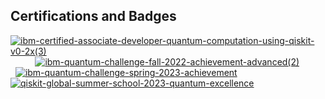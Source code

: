 <!--
### Hi there 👋

**rrodenbusch/rrodenbusch** is a ✨ _special_ ✨ repository because its `README.md` (this file) appears on your GitHub profile.

Here are some ideas to get you started:

- 🔭 I’m currently working on ...
- 🌱 I’m currently learning ...
- 👯 I’m looking to collaborate on ...
- 🤔 I’m looking for help with ...
- 💬 Ask me about ...
- 📫 How to reach me: ...
- 😄 Pronouns: ...
- ⚡ Fun fact: ...
-->
## Certifications and Badges
[![ibm-certified-associate-developer-quantum-computation-using-qiskit-v0-2x(3)](https://github.com/rrodenbusch/rrodenbusch/assets/20337931/dd9305bb-1eaa-43b1-bbe5-59d33e53a9f2)](https://www.credly.com/badges/5c4ab370-c589-4091-b32a-387b9022bb20/public_url)
&nbsp; &nbsp; &nbsp;&nbsp; &nbsp; &nbsp;[![ibm-quantum-challenge-fall-2022-achievement-advanced(2)](https://github.com/rrodenbusch/rrodenbusch/assets/20337931/152ab788-4132-458a-b9a3-ea6e29a4bf17)](https://www.credly.com/badges/0d932ef0-6ac1-47f7-92b6-10b36a44aa2c/public_url)
&nbsp; &nbsp; &nbsp;&nbsp; &nbsp; &nbsp; [![ibm-quantum-challenge-spring-2023-achievement](https://github.com/rrodenbusch/rrodenbusch/assets/20337931/0fb9457d-2699-4cfb-a64c-b7b32eaf5345)](https://www.credly.com/badges/00448e5c-59ab-4326-86f3-b8ede2fae66d/public_url)
&nbsp; &nbsp; &nbsp;&nbsp; &nbsp; &nbsp; [![qiskit-global-summer-school-2023-quantum-excellence](https://github.com/rrodenbusch/rrodenbusch/assets/20337931/216e5d39-4861-4946-85a6-21ffc3aa4c85)](https://www.credly.com/badges/00448e5c-59ab-4326-86f3-b8ede2fae66d/public_url)

